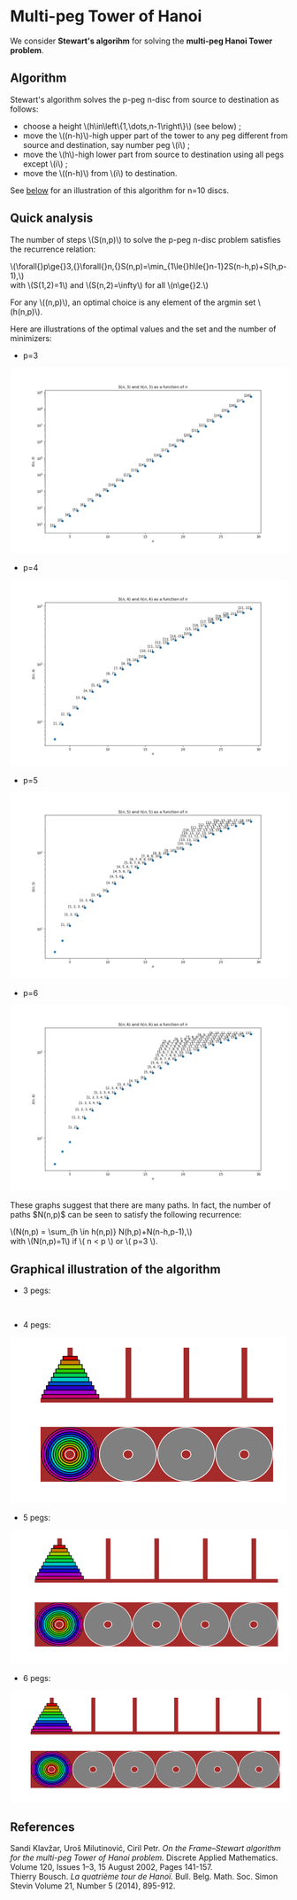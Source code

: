 <p><html>
<head></p>

<script type="text/javascript"
        src="https://cdnjs.cloudflare.com/ajax/libs/mathjax/2.7.0/MathJax.js?config=TeX-AMS_CHTML"></script>

<p></head> 
<body></p>

<h1>Multi-peg Tower of Hanoi</h1>

<p>We consider <strong>Stewart's algorihm</strong> for solving the <strong>multi-peg Hanoi Tower problem</strong>.</p>

<h2>Algorithm</h2>

<p>Stewart's algorithm solves the p-peg n-disc from source to destination as follows:</p>

<ul>
<li>choose a height \(h\in\left\{1,\dots,n-1\right\}\) (see below) ;</li>
<li>move the \((n-h)\)-high upper part of the tower to any peg different from source and destination, say number peg \(i\) ;</li>
<li>move the \(h\)-high lower part from source to destination using all pegs except \(i\) ;</li>
<li>move the \((n-h)\) from \(i\) to destination.</li>
</ul>

<p>See <a href="#anim">below</a> for an illustration of this algorithm for n=10 discs.</p>

<h2>Quick analysis</h2>

<p>The number of steps \(S(n,p)\) to solve the p-peg n-disc problem satisfies the recurrence relation:</p>

<p>\(\forall{}p\ge{}3,{}\forall{}n,{}S(n,p)=\min_{1\le{}h\le{}n-1}2S(n-h,p)+S(h,p-1),\) <br>
with \(S(1,2)=1\) and \(S(n,2)=\infty\) for all \(n\ge{}2.\)</p>

<p>For any \((n,p)\), an optimal choice is any element of the argmin set \(h(n,p)\).</p>

<p>Here are illustrations of the optimal values and the set and the number of minimizers:</p>

<ul>
<li>p=3</li>
</ul>

<p><img src="S_h_3.png" alt="" title="" /></p>

<ul>
<li>p=4</li>
</ul>

<p><img src="S_h_4.png" alt="" title="" /></p>

<ul>
<li>p=5</li>
</ul>

<p><img src="S_h_5.png" alt="" title="" /></p>

<ul>
<li>p=6</li>
</ul>

<p><img src="S_h_6.png" alt="" title="" /></p>

<p>These graphs suggest that there are many paths. In fact, the number of paths $N(n,p)$ can be seen to satisfy the following recurrence:</p>

<p>\(N(n,p) = \sum_{h \in h(n,p)} N(h,p)+N(n-h,p-1),\) <br>
with \(N(n,p)=1\) if \( n &lt; p \) or \( p=3 \).</p>

<h2>Graphical illustration of the algorithm <a name="anim"></a></h2>

<ul>
<li>3 pegs:</li>
</ul>

<p><img src="10_3.gif" alt="" title="" /></p>

<ul>
<li>4 pegs:</li>
</ul>

<p><img src="10_4.gif" alt="" title="" /></p>

<ul>
<li>5 pegs:</li>
</ul>

<p><img src="10_5.gif" alt="" title="" /></p>

<ul>
<li>6 pegs:</li>
</ul>

<p><img src="10_6.gif" alt="" title="" /></p>

<h2>References</h2>

<p>Sandi Klavžar, Uroš Milutinović, Ciril Petr. <em>On the Frame–Stewart algorithm for the multi-peg Tower of Hanoi problem.</em> Discrete Applied Mathematics. Volume 120, Issues 1–3, 15 August 2002, Pages 141-157.<br>
Thierry Bousch. <em>La quatrième tour de Hanoï.</em> Bull. Belg. Math. Soc. Simon Stevin Volume 21, Number 5 (2014), 895-912.<br></p>

<p></body>
</html></p>
